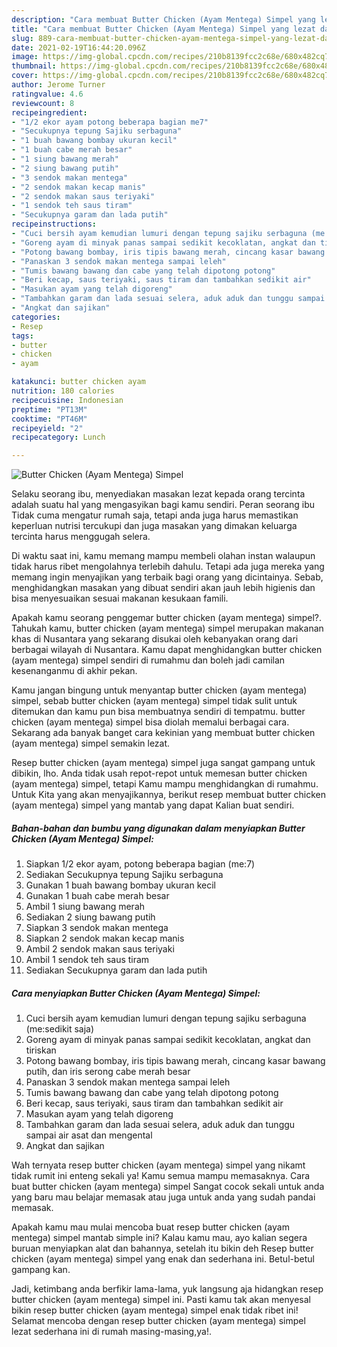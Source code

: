 ```yaml
---
description: "Cara membuat Butter Chicken (Ayam Mentega) Simpel yang lezat dan Mudah Dibuat"
title: "Cara membuat Butter Chicken (Ayam Mentega) Simpel yang lezat dan Mudah Dibuat"
slug: 889-cara-membuat-butter-chicken-ayam-mentega-simpel-yang-lezat-dan-mudah-dibuat
date: 2021-02-19T16:44:20.096Z
image: https://img-global.cpcdn.com/recipes/210b8139fcc2c68e/680x482cq70/butter-chicken-ayam-mentega-simpel-foto-resep-utama.jpg
thumbnail: https://img-global.cpcdn.com/recipes/210b8139fcc2c68e/680x482cq70/butter-chicken-ayam-mentega-simpel-foto-resep-utama.jpg
cover: https://img-global.cpcdn.com/recipes/210b8139fcc2c68e/680x482cq70/butter-chicken-ayam-mentega-simpel-foto-resep-utama.jpg
author: Jerome Turner
ratingvalue: 4.6
reviewcount: 8
recipeingredient:
- "1/2 ekor ayam potong beberapa bagian me7"
- "Secukupnya tepung Sajiku serbaguna"
- "1 buah bawang bombay ukuran kecil"
- "1 buah cabe merah besar"
- "1 siung bawang merah"
- "2 siung bawang putih"
- "3 sendok makan mentega"
- "2 sendok makan kecap manis"
- "2 sendok makan saus teriyaki"
- "1 sendok teh saus tiram"
- "Secukupnya garam dan lada putih"
recipeinstructions:
- "Cuci bersih ayam kemudian lumuri dengan tepung sajiku serbaguna (me:sedikit saja)"
- "Goreng ayam di minyak panas sampai sedikit kecoklatan, angkat dan tiriskan"
- "Potong bawang bombay, iris tipis bawang merah, cincang kasar bawang putih, dan iris serong cabe merah besar"
- "Panaskan 3 sendok makan mentega sampai leleh"
- "Tumis bawang bawang dan cabe yang telah dipotong potong"
- "Beri kecap, saus teriyaki, saus tiram dan tambahkan sedikit air"
- "Masukan ayam yang telah digoreng"
- "Tambahkan garam dan lada sesuai selera, aduk aduk dan tunggu sampai air asat dan mengental"
- "Angkat dan sajikan"
categories:
- Resep
tags:
- butter
- chicken
- ayam

katakunci: butter chicken ayam 
nutrition: 180 calories
recipecuisine: Indonesian
preptime: "PT13M"
cooktime: "PT46M"
recipeyield: "2"
recipecategory: Lunch

---
```



![Butter Chicken (Ayam Mentega) Simpel](https://img-global.cpcdn.com/recipes/210b8139fcc2c68e/680x482cq70/butter-chicken-ayam-mentega-simpel-foto-resep-utama.jpg)

Selaku seorang ibu, menyediakan masakan lezat kepada orang tercinta adalah suatu hal yang mengasyikan bagi kamu sendiri. Peran seorang ibu Tidak cuma mengatur rumah saja, tetapi anda juga harus memastikan keperluan nutrisi tercukupi dan juga masakan yang dimakan keluarga tercinta harus menggugah selera.

Di waktu  saat ini, kamu memang mampu membeli olahan instan walaupun tidak harus ribet mengolahnya terlebih dahulu. Tetapi ada juga mereka yang memang ingin menyajikan yang terbaik bagi orang yang dicintainya. Sebab, menghidangkan masakan yang dibuat sendiri akan jauh lebih higienis dan bisa menyesuaikan sesuai makanan kesukaan famili. 



Apakah kamu seorang penggemar butter chicken (ayam mentega) simpel?. Tahukah kamu, butter chicken (ayam mentega) simpel merupakan makanan khas di Nusantara yang sekarang disukai oleh kebanyakan orang dari berbagai wilayah di Nusantara. Kamu dapat menghidangkan butter chicken (ayam mentega) simpel sendiri di rumahmu dan boleh jadi camilan kesenanganmu di akhir pekan.

Kamu jangan bingung untuk menyantap butter chicken (ayam mentega) simpel, sebab butter chicken (ayam mentega) simpel tidak sulit untuk ditemukan dan kamu pun bisa membuatnya sendiri di tempatmu. butter chicken (ayam mentega) simpel bisa diolah memalui berbagai cara. Sekarang ada banyak banget cara kekinian yang membuat butter chicken (ayam mentega) simpel semakin lezat.

Resep butter chicken (ayam mentega) simpel juga sangat gampang untuk dibikin, lho. Anda tidak usah repot-repot untuk memesan butter chicken (ayam mentega) simpel, tetapi Kamu mampu menghidangkan di rumahmu. Untuk Kita yang akan menyajikannya, berikut resep membuat butter chicken (ayam mentega) simpel yang mantab yang dapat Kalian buat sendiri.

<!--inarticleads1-->

##### Bahan-bahan dan bumbu yang digunakan dalam menyiapkan Butter Chicken (Ayam Mentega) Simpel:

1. Siapkan 1/2 ekor ayam, potong beberapa bagian (me:7)
1. Sediakan Secukupnya tepung Sajiku serbaguna
1. Gunakan 1 buah bawang bombay ukuran kecil
1. Gunakan 1 buah cabe merah besar
1. Ambil 1 siung bawang merah
1. Sediakan 2 siung bawang putih
1. Siapkan 3 sendok makan mentega
1. Siapkan 2 sendok makan kecap manis
1. Ambil 2 sendok makan saus teriyaki
1. Ambil 1 sendok teh saus tiram
1. Sediakan Secukupnya garam dan lada putih




<!--inarticleads2-->

##### Cara menyiapkan Butter Chicken (Ayam Mentega) Simpel:

1. Cuci bersih ayam kemudian lumuri dengan tepung sajiku serbaguna (me:sedikit saja)
1. Goreng ayam di minyak panas sampai sedikit kecoklatan, angkat dan tiriskan
1. Potong bawang bombay, iris tipis bawang merah, cincang kasar bawang putih, dan iris serong cabe merah besar
1. Panaskan 3 sendok makan mentega sampai leleh
1. Tumis bawang bawang dan cabe yang telah dipotong potong
1. Beri kecap, saus teriyaki, saus tiram dan tambahkan sedikit air
1. Masukan ayam yang telah digoreng
1. Tambahkan garam dan lada sesuai selera, aduk aduk dan tunggu sampai air asat dan mengental
1. Angkat dan sajikan




Wah ternyata resep butter chicken (ayam mentega) simpel yang nikamt tidak rumit ini enteng sekali ya! Kamu semua mampu memasaknya. Cara buat butter chicken (ayam mentega) simpel Sangat cocok sekali untuk anda yang baru mau belajar memasak atau juga untuk anda yang sudah pandai memasak.

Apakah kamu mau mulai mencoba buat resep butter chicken (ayam mentega) simpel mantab simple ini? Kalau kamu mau, ayo kalian segera buruan menyiapkan alat dan bahannya, setelah itu bikin deh Resep butter chicken (ayam mentega) simpel yang enak dan sederhana ini. Betul-betul gampang kan. 

Jadi, ketimbang anda berfikir lama-lama, yuk langsung aja hidangkan resep butter chicken (ayam mentega) simpel ini. Pasti kamu tak akan menyesal bikin resep butter chicken (ayam mentega) simpel enak tidak ribet ini! Selamat mencoba dengan resep butter chicken (ayam mentega) simpel lezat sederhana ini di rumah masing-masing,ya!.

